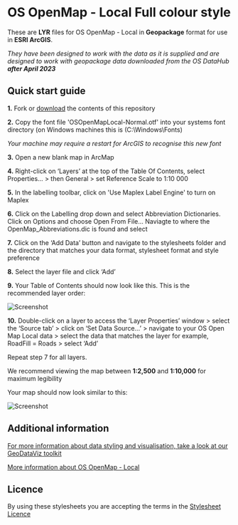 # OS OpenMap - Local Full colour style

These are **LYR** files for OS OpenMap - Local in **Geopackage** format for use in **ESRI ArcGIS**.

*They have been designed to work with the data as it is supplied and are designed to work with geopackage data downloaded from the OS DataHub **after April 2023***

## Quick start guide

**1.**  Fork or [download](https://github.com/OrdnanceSurvey/OS-OpenMap-Local-stylesheets/archive/master.zip) the contents of this repository

**2.**  Copy the font file 'OSOpenMapLocal-Normal.otf' into your systems font directory (on Windows machines this is (C:\Windows\Fonts)

*Your machine may require a restart for ArcGIS to recognise this new font*

**3.**  Open a new blank map in ArcMap

**4.** Right-click on ‘Layers’ at the top of the Table Of Contents, select Properties… > then General > set Reference Scale to 1:10 000

**5.**  In the labelling toolbar, click on 'Use Maplex Label Engine' to turn on Maplex

**6.**  Click on the Labelling drop down and select Abbreviation Dictionaries. Click on Options and choose Open From File... Naviagte to where the OpenMap_Abbreviations.dic is found and select

**7.**  Click on the ‘Add Data’ button and navigate to the stylesheets folder and the directory that matches your data format, stylesheet format and style preference

**8.**  Select the layer file and click ‘Add’

**9.**  Your Table of Contents should now look like this. This is the recommended layer order:

  ![Screenshot](https://raw.githubusercontent.com/OrdnanceSurvey/OS-OpenMap-Local-stylesheets/master/Geopackage%20stylesheets/ESRI%20Stylesheets%20(LYR)/Full%20colour%20style/images/OML_FC_layer_order.png "Recommended layer order for OS Open Map Local")

**10.**  Double-click on a layer to access the ‘Layer Properties’ window > select the ‘Source tab’ > click on ‘Set Data Source…’ > navigate to your OS Open Map Local data > select the data that matches the layer for example, RoadFill = Roads > select ‘Add’

Repeat step 7 for all layers.

We recommend viewing the map between **1:2,500** and **1:10,000** for maximum legibility

Your map should now look similar to this: 

  ![Screenshot](https://github.com/OrdnanceSurvey/OS-OpenMap-Local-stylesheets/blob/c2194495586227a3e71319dd4d1bdde6024d26f4/Geopackage%20stylesheets/ESRI%20Stylesheets%20(LYR)/Full%20colour%20style/images/OML_FC_screenshot.png "Screenshot of OS OpenMap - Local")

## Additional information

[For more information about data styling and visualisation, take a look at our GeoDataViz toolkit](https://github.com/OrdnanceSurvey/GeoDataViz-Toolkit)

[More information about OS OpenMap - Local](http://www.ordnancesurvey.co.uk/business-and-government/products/os-open-map-local.html)

## Licence

By using these stylesheets you are accepting the terms in the [Stylesheet Licence](http://www.ordnancesurvey.co.uk/docs/licences/stylesheet-licence-v2.pdf)

